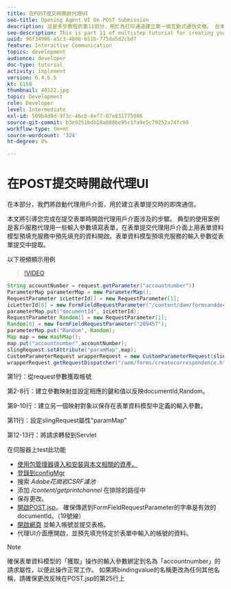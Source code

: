 ```yaml
---
title: 在POST提交時開啟代理UI
seo-title: Opening Agent UI On POST Submission
description: 這是多步教程的第11部分，用於為打印通道建立第一個互動式通信文檔。 在本部分，我們將啟動代理用戶介面，用於建立表單提交時的即席通信。
seo-description: This is part 11 of multistep tutorial for creating your first interactive communications document for the print channel. In this part, we will launch the agent ui interface for creating ad-hoc correspondence on form submission.
uuid: 96f34986-a5c3-400b-b51b-775da5d2cbd7
feature: Interactive Communication
topics: development
audience: developer
doc-type: tutorial
activity: implement
version: 6.4,6.5
kt: 6168
thumbnail: 40122.jpg
topic: Development
role: Developer
level: Intermediate
exl-id: 509b4d0d-9f3c-46cb-8ef7-07e831775086
source-git-commit: b3e9251bdb18a008be95c1fa9e5c79252a74fc98
workflow-type: tm+mt
source-wordcount: '324'
ht-degree: 0%

---
```


# 在POST提交時開啟代理UI

在本部分，我們將啟動代理用戶介面，用於建立表單提交時的即席通信。

本文將引導您完成在提交表單時開啟代理用戶介面涉及的步驟。 典型的使用案例是客戶服務代理用一些輸入參數填寫表單，在表單提交代理用戶介面上用表單資料模型預填充服務中預先填充的資料開啟。表單資料模型預填充服務的輸入參數從表單提交中提取。

以下視頻顯示用例

>[!VIDEO](https://video.tv.adobe.com/v/40122?quality=12&learn=on)

```java
String accountNumber = request.getParameter("accountnumber"))
ParameterMap parameterMap = new ParameterMap();
RequestParameter icLetterId[] = new RequestParameter[1];
icLetterId[0] = new FormFieldRequestParameter("/content/dam/formsanddocuments/retirementstatementprint");
parameterMap.put("documentId", icLetterId);
RequestParameter Random[] = new RequestParameter[1];
Random[0] = new FormFieldRequestParameter("209457");
parameterMap.put("Random", Random);
Map map = new HashMap();
map.put("accountnumber",accountNumber);
slingRequest.setAttribute("paramMap",map);
CustomParameterRequest wrapperRequest = new CustomParameterRequest(slingRequest,parameterMap,"GET");
wrapperRequest.getRequestDispatcher("/aem/forms/createcorrespondence.html").include(wrapperRequest, response);
```

第1行：從request參數獲取帳號

第2-8行：建立參數映射並設定相應的鍵和值以反映documentId,Random。

第9-10行：建立另一個映射對象以保存在表單資料模型中定義的輸入參數。

第11行：設定slingRequest屬性&quot;paramMap&quot;

第12-13行：將請求轉發到Servlet

在伺服器上test此功能

* [使用包管理器導入和安裝與本文相關的資產。](assets/launch-agent-ui.zip)
* [登錄到configMgr](http://localhost:4502/system/console/configMgr)
* 搜索 _Adobe花崗岩CSRF濾池_
* 添加 _/content/getprintchannel_ 在排除的路徑中
* 保存更改。
* [開啟POST.jsp](http://localhost:4502/apps/AEMForms/openprintchannel/POST.jsp)。 確保傳遞到FormFieldRequestParameter的字串是有效的documentId。（19號線）
* [開啟網頁](http://localhost:4502/content/OpenPrintChannel.html) 並輸入帳號並提交表格。
* 代理UI介面應開啟，並預先填充特定於表單中輸入的帳號的資料。

>[!NOTE]
>
>確保表單資料模型的「獲取」操作的輸入參數綁定到名為「accountnumber」的請求屬性，以便此操作正常工作。 如果將bindingvalue的名稱更改為任何其他名稱，請確保更改反映在POST.jsp的第25行上
